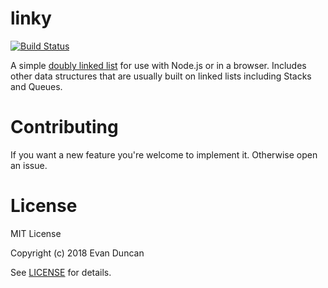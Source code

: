 # linky
[![Build Status](https://travis-ci.org/evan-duncan/linky.svg?branch=master)](https://travis-ci.org/evan-duncan/linky)

A simple [doubly linked list](https://en.wikipedia.org/wiki/Doubly_linked_list)
for use with Node.js or in a browser. Includes other data structures
that are usually built on linked lists including Stacks and Queues.

# Contributing
If you want a new feature you're welcome to implement it. Otherwise open an issue.

# License
MIT License

Copyright (c) 2018 Evan Duncan

See [LICENSE](LICENSE) for details.